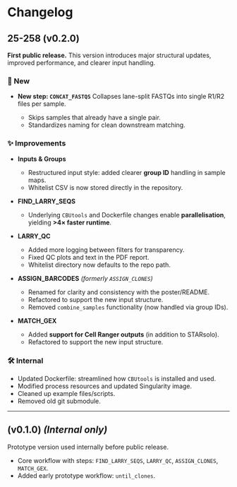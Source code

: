 # Changelog

## 25-258 (v0.2.0)

**First public release.**
This version introduces major structural updates, improved performance, and clearer input handling.

### 🚀 New

* **New step: `CONCAT_FASTQS`**
  Collapses lane-split FASTQs into single R1/R2 files per sample.

  * Skips samples that already have a single pair.
  * Standardizes naming for clean downstream matching.

### ✨ Improvements

* **Inputs & Groups**

  * Restructured input style: added clearer **group ID** handling in sample maps.
  * Whitelist CSV is now stored directly in the repository.

* **FIND\_LARRY\_SEQS**

  * Underlying `CBUtools` and Dockerfile changes enable **parallelisation**, yielding **>4× faster runtime**.

* **LARRY\_QC**

  * Added more logging between filters for transparency.
  * Fixed QC plots and text in the PDF report.
  * Whitelist directory now defaults to the repo path.

* **ASSIGN\_BARCODES** *(formerly `ASSIGN_CLONES`)*

  * Renamed for clarity and consistency with the poster/README.
  * Refactored to support the new input structure.
  * Removed `combine_samples` functionality (now handled via group IDs).

* **MATCH\_GEX**

  * Added **support for Cell Ranger outputs** (in addition to STARsolo).
  * Refactored to support the new input structure.

### 🛠 Internal

* Updated Dockerfile: streamlined how `CBUtools` is installed and used.
* Modified process resources and updated Singularity image.
* Cleaned up example files/scripts.
* Removed old git submodule.

---

## (v0.1.0) *(Internal only)*

Prototype version used internally before public release.

* Core workflow with steps: `FIND_LARRY_SEQS`, `LARRY_QC`, `ASSIGN_CLONES`, `MATCH_GEX`.
* Added early prototype workflow: `until_clones`.

